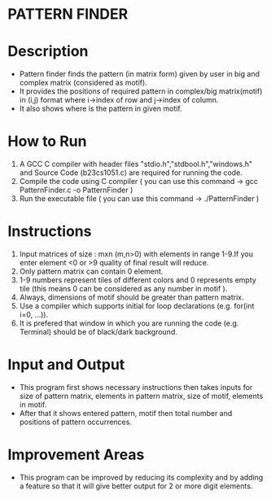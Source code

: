 # PATTERN FINDER #

# Description
* Pattern finder finds the pattern (in matrix form) given by user in big and complex matrix (considered as motif).
* It provides the positions of required pattern in complex/big matrix(motif) in (i,j) format where i->index of row and j->index of column.
* It also shows where is the pattern in given motif.

# How to Run
1. A GCC C compiler with header files "stdio.h","stdbool.h","windows.h" and Source Code (b23cs1051.c) are required for running the code.
2. Compile the code using C compiler ( you can use this command -> gcc PatternFinder.c -o PatternFinder )
3. Run the executable file ( you can use this command -> ./PatternFinder )

# Instructions
1. Input matrices of size : mxn (m,n>0) with elements in range 1-9.If you enter element <0 or >9 quality of final result will reduce.
2. Only pattern matrix can contain 0 element. 
3. 1-9 numbers represent tiles of different colors and 0 represents empty tile (this means 0 can be considered as any number in motif ).
4. Always, dimensions of motif should be greater than pattern matrix.
5. Use a compiler which supports initial for loop declarations (e.g. for(int i=0, ...)).
6. It is prefered that window in which you are running the code (e.g. Terminal) should be of black/dark background.

# Input and Output
* This program first shows necessary instructions then takes inputs for size of pattern matrix, elements in pattern matrix, size of motif, elements in motif.
* After that it shows entered pattern, motif then total number and positions of pattern occurrences.

# Improvement Areas
* This program can be improved by reducing its complexity and by adding a feature so that it will give better output for 2 or more digit elements.
